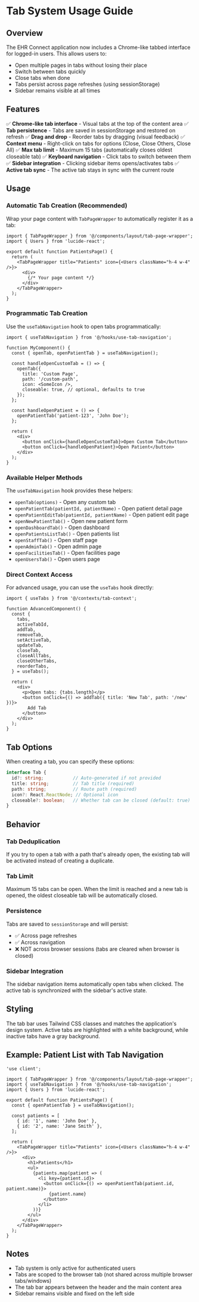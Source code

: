 # Tab System Usage Guide

## Overview

The EHR Connect application now includes a Chrome-like tabbed interface for logged-in users. This allows users to:
- Open multiple pages in tabs without losing their place
- Switch between tabs quickly
- Close tabs when done
- Tabs persist across page refreshes (using sessionStorage)
- Sidebar remains visible at all times

## Features

✅ **Chrome-like tab interface** - Visual tabs at the top of the content area
✅ **Tab persistence** - Tabs are saved in sessionStorage and restored on refresh
✅ **Drag and drop** - Reorder tabs by dragging (visual feedback)
✅ **Context menu** - Right-click on tabs for options (Close, Close Others, Close All)
✅ **Max tab limit** - Maximum 15 tabs (automatically closes oldest closeable tab)
✅ **Keyboard navigation** - Click tabs to switch between them
✅ **Sidebar integration** - Clicking sidebar items opens/activates tabs
✅ **Active tab sync** - The active tab stays in sync with the current route

## Usage

### Automatic Tab Creation (Recommended)

Wrap your page content with `TabPageWrapper` to automatically register it as a tab:

```tsx
import { TabPageWrapper } from '@/components/layout/tab-page-wrapper';
import { Users } from 'lucide-react';

export default function PatientsPage() {
  return (
    <TabPageWrapper title="Patients" icon={<Users className="h-4 w-4" />}>
      <div>
        {/* Your page content */}
      </div>
    </TabPageWrapper>
  );
}
```

### Programmatic Tab Creation

Use the `useTabNavigation` hook to open tabs programmatically:

```tsx
import { useTabNavigation } from '@/hooks/use-tab-navigation';

function MyComponent() {
  const { openTab, openPatientTab } = useTabNavigation();

  const handleOpenCustomTab = () => {
    openTab({
      title: 'Custom Page',
      path: '/custom-path',
      icon: <SomeIcon />,
      closeable: true, // optional, defaults to true
    });
  };

  const handleOpenPatient = () => {
    openPatientTab('patient-123', 'John Doe');
  };

  return (
    <div>
      <button onClick={handleOpenCustomTab}>Open Custom Tab</button>
      <button onClick={handleOpenPatient}>Open Patient</button>
    </div>
  );
}
```

### Available Helper Methods

The `useTabNavigation` hook provides these helpers:

- `openTab(options)` - Open any custom tab
- `openPatientTab(patientId, patientName)` - Open patient detail page
- `openPatientEditTab(patientId, patientName)` - Open patient edit page
- `openNewPatientTab()` - Open new patient form
- `openDashboardTab()` - Open dashboard
- `openPatientsListTab()` - Open patients list
- `openStaffTab()` - Open staff page
- `openAdminTab()` - Open admin page
- `openFacilitiesTab()` - Open facilities page
- `openUsersTab()` - Open users page

### Direct Context Access

For advanced usage, you can use the `useTabs` hook directly:

```tsx
import { useTabs } from '@/contexts/tab-context';

function AdvancedComponent() {
  const {
    tabs,
    activeTabId,
    addTab,
    removeTab,
    setActiveTab,
    updateTab,
    closeTab,
    closeAllTabs,
    closeOtherTabs,
    reorderTabs,
  } = useTabs();

  return (
    <div>
      <p>Open tabs: {tabs.length}</p>
      <button onClick={() => addTab({ title: 'New Tab', path: '/new' })}>
        Add Tab
      </button>
    </div>
  );
}
```

## Tab Options

When creating a tab, you can specify these options:

```typescript
interface Tab {
  id?: string;           // Auto-generated if not provided
  title: string;         // Tab title (required)
  path: string;          // Route path (required)
  icon?: React.ReactNode; // Optional icon
  closeable?: boolean;   // Whether tab can be closed (default: true)
}
```

## Behavior

### Tab Deduplication
If you try to open a tab with a path that's already open, the existing tab will be activated instead of creating a duplicate.

### Tab Limit
Maximum 15 tabs can be open. When the limit is reached and a new tab is opened, the oldest closeable tab will be automatically closed.

### Persistence
Tabs are saved to `sessionStorage` and will persist:
- ✅ Across page refreshes
- ✅ Across navigation
- ❌ NOT across browser sessions (tabs are cleared when browser is closed)

### Sidebar Integration
The sidebar navigation items automatically open tabs when clicked. The active tab is synchronized with the sidebar's active state.

## Styling

The tab bar uses Tailwind CSS classes and matches the application's design system. Active tabs are highlighted with a white background, while inactive tabs have a gray background.

## Example: Patient List with Tab Navigation

```tsx
'use client';

import { TabPageWrapper } from '@/components/layout/tab-page-wrapper';
import { useTabNavigation } from '@/hooks/use-tab-navigation';
import { Users } from 'lucide-react';

export default function PatientsPage() {
  const { openPatientTab } = useTabNavigation();

  const patients = [
    { id: '1', name: 'John Doe' },
    { id: '2', name: 'Jane Smith' },
  ];

  return (
    <TabPageWrapper title="Patients" icon={<Users className="h-4 w-4" />}>
      <div>
        <h1>Patients</h1>
        <ul>
          {patients.map(patient => (
            <li key={patient.id}>
              <button onClick={() => openPatientTab(patient.id, patient.name)}>
                {patient.name}
              </button>
            </li>
          ))}
        </ul>
      </div>
    </TabPageWrapper>
  );
}
```

## Notes

- Tab system is only active for authenticated users
- Tabs are scoped to the browser tab (not shared across multiple browser tabs/windows)
- The tab bar appears between the header and the main content area
- Sidebar remains visible and fixed on the left side
